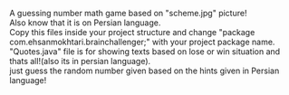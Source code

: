 A guessing number math game based on "scheme.jpg" picture!</br>
Also know that it is on Persian language.</br>
Copy this files inside your project structure and change "package com.ehsanmokhtari.brainchallenger;" with your project package name.</br>
"Quotes.java" file is for showing texts based on lose or win situation and thats all!(also its in persian language).</br>
just guess the random number given based on the hints given in Persian language!
